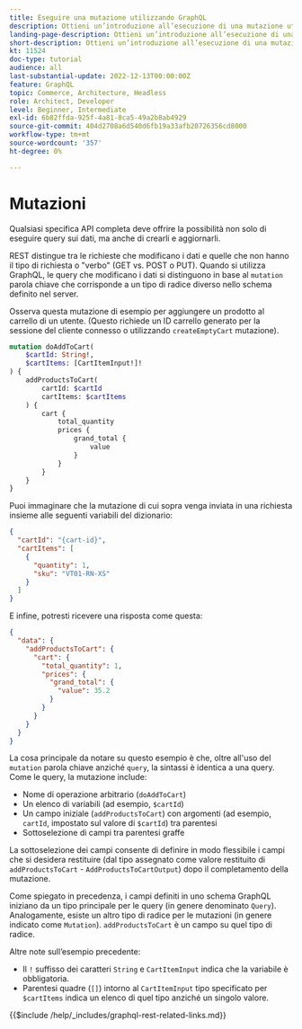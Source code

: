 ```yaml
---
title: Eseguire una mutazione utilizzando GraphQL
description: Ottieni un’introduzione all’esecuzione di una mutazione utilizzando GraphQL su Adobe Commerce e [!DNL Magento Open Source]. Esegui la prima mutazione utilizzando chiamate POST.
landing-page-description: Ottieni un’introduzione all’esecuzione di una mutazione utilizzando GraphQL su Adobe Commerce e [!DNL Magento Open Source]. Esegui la prima mutazione utilizzando chiamate POST.
short-description: Ottieni un’introduzione all’esecuzione di una mutazione utilizzando GraphQL su Adobe Commerce e [!DNL Magento Open Source]. Esegui la prima mutazione utilizzando chiamate POST.
kt: 11524
doc-type: tutorial
audience: all
last-substantial-update: 2022-12-13T00:00:00Z
feature: GraphQL
topic: Commerce, Architecture, Headless
role: Architect, Developer
level: Beginner, Intermediate
exl-id: 6b82ffda-925f-4a81-8ca5-49a2b8ab4929
source-git-commit: 404d2708a6d540d6fb19a33afb20726356cd8000
workflow-type: tm+mt
source-wordcount: '357'
ht-degree: 0%

---
```


# Mutazioni

Qualsiasi specifica API completa deve offrire la possibilità non solo di eseguire query sui dati, ma anche di crearli e aggiornarli.

REST distingue tra le richieste che modificano i dati e quelle che non hanno il tipo di richiesta o &quot;verbo&quot; (GET vs. POST o PUT).
Quando si utilizza GraphQL, le query che modificano i dati si distinguono in base al `mutation` parola chiave che corrisponde a un tipo di radice diverso nello schema definito nel server.

Osserva questa mutazione di esempio per aggiungere un prodotto al carrello di un utente. (Questo richiede un ID carrello generato per la sessione del cliente connesso o utilizzando `createEmptyCart` mutazione).

```graphql
mutation doAddToCart(
    $cartId: String!,
    $cartItems: [CartItemInput!]!
) {
    addProductsToCart(
        cartId: $cartId
        cartItems: $cartItems
    ) {
        cart {
            total_quantity
            prices {
                grand_total {
                    value
                }
            }
        }
    }
}
```

Puoi immaginare che la mutazione di cui sopra venga inviata in una richiesta insieme alle seguenti variabili del dizionario:

```json
{
  "cartId": "{cart-id}",
  "cartItems": [
    {
      "quantity": 1,
      "sku": "VT01-RN-XS"
    }
  ]
}
```

E infine, potresti ricevere una risposta come questa:

```json
{
  "data": {
    "addProductsToCart": {
      "cart": {
        "total_quantity": 1,
        "prices": {
          "grand_total": {
            "value": 35.2
          }
        }
      }
    }
  }
}
```

La cosa principale da notare su questo esempio è che, oltre all&#39;uso del `mutation` parola chiave anziché `query`, la sintassi è identica a una query. Come le query, la mutazione include:

* Nome di operazione arbitrario (`doAddToCart`)
* Un elenco di variabili (ad esempio, `$cartId`)
* Un campo iniziale (`addProductsToCart`) con argomenti (ad esempio, `cartId`, impostato sul valore di `$cartId`) tra parentesi
* Sottoselezione di campi tra parentesi graffe

La sottoselezione dei campi consente di definire in modo flessibile i campi che si desidera restituire (dal tipo assegnato come valore restituito di `addProductsToCart` - `AddProductsToCartOutput`) dopo il completamento della mutazione.

Come spiegato in precedenza, i campi definiti in uno schema GraphQL iniziano da un tipo principale per le query (in genere denominato `Query`). Analogamente, esiste un altro tipo di radice per le mutazioni (in genere indicato come `Mutation`). `addProductsToCart` è un campo su quel tipo di radice.

Altre note sull’esempio precedente:

* Il `!` suffisso dei caratteri `String` e `CartItemInput` indica che la variabile è obbligatoria.
* Parentesi quadre (`[]`) intorno al `CartItemInput` tipo specificato per `$cartItems` indica un elenco di quel tipo anziché un singolo valore.

{{$include /help/_includes/graphql-rest-related-links.md}}
